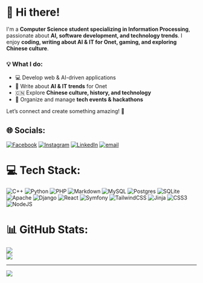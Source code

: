 # 👋 Hi there!  

I'm a **Computer Science student specializing in Information Processing**, passionate about **AI, software development, and technology trends**. I enjoy **coding, writing about AI & IT for Onet, gaming, and exploring Chinese culture**.  

### 💡 What I do:  
- 💻 Develop web & AI-driven applications  
- 📝 Write about **AI & IT trends** for Onet  
- 🇨🇳 Explore **Chinese culture, history, and technology**  
- 🎤 Organize and manage **tech events & hackathons**  

Let’s connect and create something amazing! 🚀


## 🌐 Socials:
[![Facebook](https://img.shields.io/badge/Facebook-%231877F2.svg?logo=Facebook&logoColor=white)](https://www.facebook.com/michalogiba/) [![Instagram](https://img.shields.io/badge/Instagram-%23E4405F.svg?logo=Instagram&logoColor=white)](https://www.instagram.com/og.michal/) [![LinkedIn](https://img.shields.io/badge/LinkedIn-%230077B5.svg?logo=linkedin&logoColor=white)](https://www.linkedin.com/in/michalogiba/) [![email](https://img.shields.io/badge/Email-D14836?logo=gmail&logoColor=white)](mailto:michal.ogiba@gmail.com) 

# 💻 Tech Stack:
![C++](https://img.shields.io/badge/c++-%2300599C.svg?style=for-the-badge&logo=c%2B%2B&logoColor=white) ![Python](https://img.shields.io/badge/python-3670A0?style=for-the-badge&logo=python&logoColor=ffdd54) ![PHP](https://img.shields.io/badge/php-%23777BB4.svg?style=for-the-badge&logo=php&logoColor=white) ![Markdown](https://img.shields.io/badge/markdown-%23000000.svg?style=for-the-badge&logo=markdown&logoColor=white) ![MySQL](https://img.shields.io/badge/mysql-4479A1.svg?style=for-the-badge&logo=mysql&logoColor=white) ![Postgres](https://img.shields.io/badge/postgres-%23316192.svg?style=for-the-badge&logo=postgresql&logoColor=white) ![SQLite](https://img.shields.io/badge/sqlite-%2307405e.svg?style=for-the-badge&logo=sqlite&logoColor=white) ![Apache](https://img.shields.io/badge/apache-%23D42029.svg?style=for-the-badge&logo=apache&logoColor=white) ![Django](https://img.shields.io/badge/django-%23092E20.svg?style=for-the-badge&logo=django&logoColor=white) ![React](https://img.shields.io/badge/react-%2320232a.svg?style=for-the-badge&logo=react&logoColor=%2361DAFB) ![Symfony](https://img.shields.io/badge/symfony-%23000000.svg?style=for-the-badge&logo=symfony&logoColor=white) ![TailwindCSS](https://img.shields.io/badge/tailwindcss-%2338B2AC.svg?style=for-the-badge&logo=tailwind-css&logoColor=white) ![Jinja](https://img.shields.io/badge/jinja-white.svg?style=for-the-badge&logo=jinja&logoColor=black) ![CSS3](https://img.shields.io/badge/css3-%231572B6.svg?style=for-the-badge&logo=css3&logoColor=white) ![NodeJS](https://img.shields.io/badge/node.js-6DA55F?style=for-the-badge&logo=node.js&logoColor=white)
# 📊 GitHub Stats:
![](https://nirzak-streak-stats.vercel.app/?user=Mifiszon&theme=aura&hide_border=false)<br/>
![](https://github-readme-stats.vercel.app/api/top-langs/?username=Mifiszon&theme=aura&hide_border=false&include_all_commits=false&count_private=false&layout=compact)

---
[![](https://visitcount.itsvg.in/api?id=Mifiszon&icon=0&color=12)](https://visitcount.itsvg.in)

